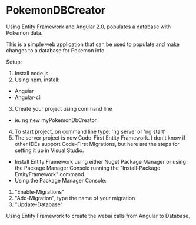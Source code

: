 # PokemonDBCreator
Using Entity Framework and Angular 2.0, populates a database with Pokemon data.

This is a simple web application that can be used to populate and make changes to a database for Pokemon info.

Setup:
1. Install node.js
2. Using npm, install:
 - Angular
 - Angular-cli
3. Create your project using command line
 - ie. ng new myPokemonDbCreator
4. To start project, on command line type: 'ng serve' or 'ng start'
5. The server project is now Code-First Entity Framework. I don't know if other IDEs support Code-First Migrations, but here are the steps for setting it up in Visual Studio.
 - Install Entity Framework using either Nuget Package Manager or using the Package Manager Console running the "Install-Package EntityFramework" command.
 - Using the Package Manager Console:
  1. "Enable-Migrations"
  2. "Add-Migration", type the name of your migration
  3. "Update-Database"
        
Using Entity Framework to create the webai calls from Angular to Database.
